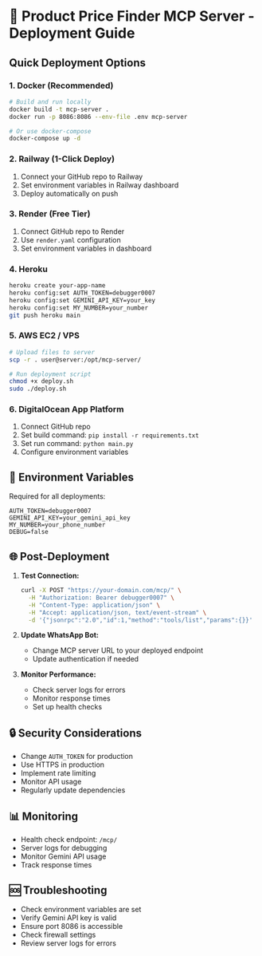 # 🚀 Product Price Finder MCP Server - Deployment Guide

## Quick Deployment Options

### 1. **Docker (Recommended)**
```bash
# Build and run locally
docker build -t mcp-server .
docker run -p 8086:8086 --env-file .env mcp-server

# Or use docker-compose
docker-compose up -d
```

### 2. **Railway (1-Click Deploy)**
1. Connect your GitHub repo to Railway
2. Set environment variables in Railway dashboard
3. Deploy automatically on push

### 3. **Render (Free Tier)**
1. Connect GitHub repo to Render
2. Use `render.yaml` configuration
3. Set environment variables in dashboard

### 4. **Heroku**
```bash
heroku create your-app-name
heroku config:set AUTH_TOKEN=debugger0007
heroku config:set GEMINI_API_KEY=your_key
heroku config:set MY_NUMBER=your_number
git push heroku main
```

### 5. **AWS EC2 / VPS**
```bash
# Upload files to server
scp -r . user@server:/opt/mcp-server/

# Run deployment script
chmod +x deploy.sh
sudo ./deploy.sh
```

### 6. **DigitalOcean App Platform**
1. Connect GitHub repo
2. Set build command: `pip install -r requirements.txt`
3. Set run command: `python main.py`
4. Configure environment variables

## 🔧 Environment Variables

Required for all deployments:
```env
AUTH_TOKEN=debugger0007
GEMINI_API_KEY=your_gemini_api_key
MY_NUMBER=your_phone_number
DEBUG=false
```

## 🌐 Post-Deployment

1. **Test Connection:**
   ```bash
   curl -X POST "https://your-domain.com/mcp/" \
     -H "Authorization: Bearer debugger0007" \
     -H "Content-Type: application/json" \
     -H "Accept: application/json, text/event-stream" \
     -d '{"jsonrpc":"2.0","id":1,"method":"tools/list","params":{}}'
   ```

2. **Update WhatsApp Bot:**
   - Change MCP server URL to your deployed endpoint
   - Update authentication if needed

3. **Monitor Performance:**
   - Check server logs for errors
   - Monitor response times
   - Set up health checks

## 🔒 Security Considerations

- Change `AUTH_TOKEN` for production
- Use HTTPS in production
- Implement rate limiting
- Monitor API usage
- Regularly update dependencies

## 📊 Monitoring

- Health check endpoint: `/mcp/`
- Server logs for debugging
- Monitor Gemini API usage
- Track response times

## 🆘 Troubleshooting

- Check environment variables are set
- Verify Gemini API key is valid
- Ensure port 8086 is accessible
- Check firewall settings
- Review server logs for errors
